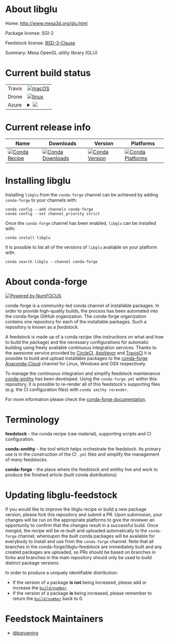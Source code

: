 About libglu
============

Home: http://www.mesa3d.org/glu.html

Package license: SGI-2

Feedstock license: [BSD-3-Clause](https://github.com/conda-forge/libglu-feedstock/blob/master/LICENSE.txt)

Summary: Mesa OpenGL utility library (GLU)

Current build status
====================


<table><tr>
    <td>Travis</td>
    <td>
      <a href="https://travis-ci.com/conda-forge/libglu-feedstock">
        <img alt="macOS" src="https://img.shields.io/travis/com/conda-forge/libglu-feedstock/master.svg?label=macOS">
      </a>
    </td>
  </tr><tr>
    <td>Drone</td>
    <td>
      <a href="https://cloud.drone.io/conda-forge/libglu-feedstock">
        <img alt="linux" src="https://img.shields.io/drone/build/conda-forge/libglu-feedstock/master.svg?label=Linux">
      </a>
    </td>
  </tr>
    
  <tr>
    <td>Azure</td>
    <td>
      <details>
        <summary>
          <a href="https://dev.azure.com/conda-forge/feedstock-builds/_build/latest?definitionId=542&branchName=master">
            <img src="https://dev.azure.com/conda-forge/feedstock-builds/_apis/build/status/libglu-feedstock?branchName=master">
          </a>
        </summary>
        <table>
          <thead><tr><th>Variant</th><th>Status</th></tr></thead>
          <tbody><tr>
              <td>linux_64</td>
              <td>
                <a href="https://dev.azure.com/conda-forge/feedstock-builds/_build/latest?definitionId=542&branchName=master">
                  <img src="https://dev.azure.com/conda-forge/feedstock-builds/_apis/build/status/libglu-feedstock?branchName=master&jobName=linux&configuration=linux_64_" alt="variant">
                </a>
              </td>
            </tr><tr>
              <td>linux_aarch64</td>
              <td>
                <a href="https://dev.azure.com/conda-forge/feedstock-builds/_build/latest?definitionId=542&branchName=master">
                  <img src="https://dev.azure.com/conda-forge/feedstock-builds/_apis/build/status/libglu-feedstock?branchName=master&jobName=linux&configuration=linux_aarch64_" alt="variant">
                </a>
              </td>
            </tr><tr>
              <td>linux_ppc64le</td>
              <td>
                <a href="https://dev.azure.com/conda-forge/feedstock-builds/_build/latest?definitionId=542&branchName=master">
                  <img src="https://dev.azure.com/conda-forge/feedstock-builds/_apis/build/status/libglu-feedstock?branchName=master&jobName=linux&configuration=linux_ppc64le_" alt="variant">
                </a>
              </td>
            </tr>
          </tbody>
        </table>
      </details>
    </td>
  </tr>
</table>

Current release info
====================

| Name | Downloads | Version | Platforms |
| --- | --- | --- | --- |
| [![Conda Recipe](https://img.shields.io/badge/recipe-libglu-green.svg)](https://anaconda.org/conda-forge/libglu) | [![Conda Downloads](https://img.shields.io/conda/dn/conda-forge/libglu.svg)](https://anaconda.org/conda-forge/libglu) | [![Conda Version](https://img.shields.io/conda/vn/conda-forge/libglu.svg)](https://anaconda.org/conda-forge/libglu) | [![Conda Platforms](https://img.shields.io/conda/pn/conda-forge/libglu.svg)](https://anaconda.org/conda-forge/libglu) |

Installing libglu
=================

Installing `libglu` from the `conda-forge` channel can be achieved by adding `conda-forge` to your channels with:

```
conda config --add channels conda-forge
conda config --set channel_priority strict
```

Once the `conda-forge` channel has been enabled, `libglu` can be installed with:

```
conda install libglu
```

It is possible to list all of the versions of `libglu` available on your platform with:

```
conda search libglu --channel conda-forge
```


About conda-forge
=================

[![Powered by NumFOCUS](https://img.shields.io/badge/powered%20by-NumFOCUS-orange.svg?style=flat&colorA=E1523D&colorB=007D8A)](http://numfocus.org)

conda-forge is a community-led conda channel of installable packages.
In order to provide high-quality builds, the process has been automated into the
conda-forge GitHub organization. The conda-forge organization contains one repository
for each of the installable packages. Such a repository is known as a *feedstock*.

A feedstock is made up of a conda recipe (the instructions on what and how to build
the package) and the necessary configurations for automatic building using freely
available continuous integration services. Thanks to the awesome service provided by
[CircleCI](https://circleci.com/), [AppVeyor](https://www.appveyor.com/)
and [TravisCI](https://travis-ci.com/) it is possible to build and upload installable
packages to the [conda-forge](https://anaconda.org/conda-forge)
[Anaconda-Cloud](https://anaconda.org/) channel for Linux, Windows and OSX respectively.

To manage the continuous integration and simplify feedstock maintenance
[conda-smithy](https://github.com/conda-forge/conda-smithy) has been developed.
Using the ``conda-forge.yml`` within this repository, it is possible to re-render all of
this feedstock's supporting files (e.g. the CI configuration files) with ``conda smithy rerender``.

For more information please check the [conda-forge documentation](https://conda-forge.org/docs/).

Terminology
===========

**feedstock** - the conda recipe (raw material), supporting scripts and CI configuration.

**conda-smithy** - the tool which helps orchestrate the feedstock.
                   Its primary use is in the construction of the CI ``.yml`` files
                   and simplify the management of *many* feedstocks.

**conda-forge** - the place where the feedstock and smithy live and work to
                  produce the finished article (built conda distributions)


Updating libglu-feedstock
=========================

If you would like to improve the libglu recipe or build a new
package version, please fork this repository and submit a PR. Upon submission,
your changes will be run on the appropriate platforms to give the reviewer an
opportunity to confirm that the changes result in a successful build. Once
merged, the recipe will be re-built and uploaded automatically to the
`conda-forge` channel, whereupon the built conda packages will be available for
everybody to install and use from the `conda-forge` channel.
Note that all branches in the conda-forge/libglu-feedstock are
immediately built and any created packages are uploaded, so PRs should be based
on branches in forks and branches in the main repository should only be used to
build distinct package versions.

In order to produce a uniquely identifiable distribution:
 * If the version of a package **is not** being increased, please add or increase
   the [``build/number``](https://docs.conda.io/projects/conda-build/en/latest/resources/define-metadata.html#build-number-and-string).
 * If the version of a package **is** being increased, please remember to return
   the [``build/number``](https://docs.conda.io/projects/conda-build/en/latest/resources/define-metadata.html#build-number-and-string)
   back to 0.

Feedstock Maintainers
=====================

* [@bgruening](https://github.com/bgruening/)

